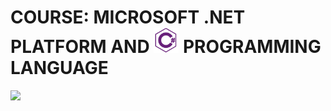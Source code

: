 # COURSE: MICROSOFT .NET PLATFORM AND <img src="https://raw.githubusercontent.com/devicons/devicon/1119b9f84c0290e0f0b38982099a2bd027a48bf1/icons/csharp/csharp-line.svg" width="40"/> PROGRAMMING LANGUAGE
<img src="https://media.giphy.com/media/WUlplcMpOCEmTGBtBW/giphy.gif" width="40%"/>

